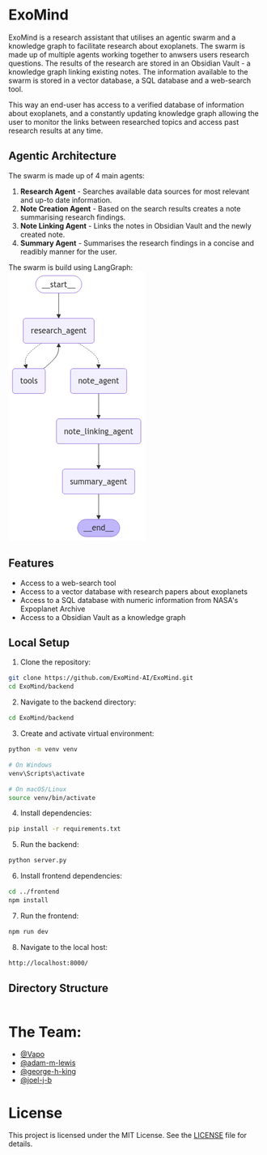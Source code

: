# ExoMind

ExoMind is a research assistant that utilises an agentic swarm and a knowledge graph to facilitate research about exoplanets.
The swarm is made up of multiple agents working together to anwsers users research questions.
The results of the research are stored in an Obsidian Vault - a knowledge graph linking existing notes.
The information available to the swarm is stored in a vector database, a SQL database and a web-search tool.

This way an end-user has access to a verified database of information about exoplanets, and a constantly updating knowledge graph allowing the user to monitor the links between researched topics and access past research results at any time.

## Agentic Architecture

The swarm is made up of 4 main agents:

1. **Research Agent** - Searches available data sources for most relevant and up-to date information.
2. **Note Creation Agent** - Based on the search results creates a note summarising research findings.
4. **Note Linking Agent** - Links the notes in Obsidian Vault and the newly created note.
3. **Summary Agent** - Summarises the research findings in a concise and readibly manner for the user.

The swarm is build using LangGraph:
![LangGraph Architecture](backend/graphs_figs/graph.png)

## Features
- Access to a web-search tool
- Access to a vector database with research papers about exoplanets
- Access to a SQL database with numeric information from NASA's Expoplanet Archive
- Access to a Obsidian Vault as a knowledge graph

## Local Setup

1. Clone the repository:

```bash
git clone https://github.com/ExoMind-AI/ExoMind.git
cd ExoMind/backend
```

2. Navigate to the backend directory:
```bash
cd ExoMind/backend
```

3. Create and activate virtual environment:
```bash
python -m venv venv
```

```bash
# On Windows
venv\Scripts\activate
```

```bash
# On macOS/Linux 
source venv/bin/activate
```

4. Install dependencies:
```bash
pip install -r requirements.txt
```

5. Run the backend:
```bash
python server.py
```

6. Install frontend dependencies:
```bash
cd ../frontend
npm install
```

7. Run the frontend:
```bash
npm run dev
```

8. Navigate to the local host:
```bash
http://localhost:8000/
```

## Directory Structure

```bash

```

# The Team:

- [@Vapo](https://github.com/Zvapo)
- [@adam-m-lewis](https://github.com/adam-m-lewis)
- [@george-h-king](https://github.com/george-h-king)
- [@joel-j-b](https://github.com/joel-j-b)

# License

This project is licensed under the MIT License. See the [LICENSE](LICENSE) file for details.






